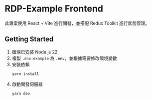 # RDP-Example Frontend
此專案使用 React + Vite 進行開發，並搭配 Redux Toolkit 進行狀態管理。


## Getting Started
1. 確保已安裝 Node.js 22
2. 複製 `.env.example` 為 `.env`，並根據需要修改環境變數
3. 安裝依賴
   ```bash
   yarn install
   ```
4. 啟動開發伺服器
   ```bash
   yarn dev
   ```
